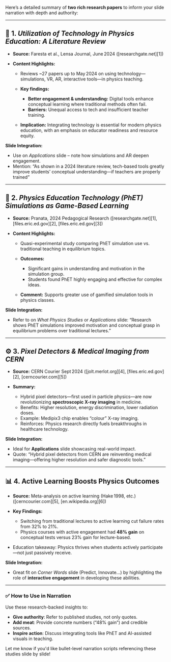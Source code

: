 Here’s a detailed summary of **two rich research papers** to inform your slide narration with depth and authority:

---

## 📘 1. *Utilization of Technology in Physics Education: A Literature Review*

* **Source:** Faresta et al., Lensa Journal, June 2024 ([researchgate.net][1])
* **Content Highlights:**

  * Reviews \~27 papers up to May 2024 on using technology—simulations, VR, AR, interactive tools—in physics teaching.
  * **Key findings:**

    * **Better engagement & understanding:** Digital tools enhance conceptual learning where traditional methods often fail.
    * **Barriers:** Unequal access to tech and insufficient teacher training.
  * **Implication:** Integrating technology is essential for modern physics education, with an emphasis on educator readiness and resource equity.

**Slide Integration:**

* Use on *Applications* slide – note how simulations and AR deepen engagement.
* Mention: “As shown in a 2024 literature review, tech-based tools greatly improve students’ conceptual understanding—if teachers are properly trained”

---

## 📸 2. *Physics Education Technology (PhET) Simulations as Game-Based Learning*

* **Source:** Pranata, 2024 Pedagogical Research ([researchgate.net][1], [files.eric.ed.gov][2], [files.eric.ed.gov][3])
* **Content Highlights:**

  * Quasi-experimental study comparing PhET simulation use vs. traditional teaching in equilibrium topics.
  * **Outcomes:**

    * Significant gains in understanding and motivation in the simulation group.
    * Students found PhET highly engaging and effective for complex ideas.
  * **Comment:** Supports greater use of gamified simulation tools in physics classes.

**Slide Integration:**

* Refer to on *What Physics Studies* or *Applications* slide: “Research shows PhET simulations improved motivation and conceptual grasp in equilibrium problems over traditional lectures.”

---

## ⚙️ 3. *Pixel Detectors & Medical Imaging from CERN*

* **Source:** CERN Courier Sept 2024 ([jolt.merlot.org][4], [files.eric.ed.gov][2], [cerncourier.com][5])
* **Summary:**

  * Hybrid pixel detectors—first used in particle physics—are now revolutionizing **spectroscopic X-ray imaging** in medicine.
  * Benefits: Higher resolution, energy discrimination, lower radiation doses.
  * Example: Medipix3 chip enables “colour” X-ray imaging.
  * Reinforces: Physics research directly fuels breakthroughs in healthcare technology.

**Slide Integration:**

* Ideal for **Applications** slide showcasing real-world impact.
* Quote: “Hybrid pixel detectors from CERN are reinventing medical imaging—offering higher resolution and safer diagnostic tools.”

---

## 📊 4. **Active Learning Boosts Physics Outcomes**

* **Source:** Meta-analysis on active learning (Hake 1998, etc.) ([cerncourier.com][5], [en.wikipedia.org][6])
* **Key Findings:**

  * Switching from traditional lectures to active learning cut failure rates from 32% to 21%.
  * Physics courses with active engagement had **48% gain** on conceptual tests versus 23% gain for lecture-based.
* Education takeaway: Physics thrives when students actively participate—not just passively receive.

**Slide Integration:**

* Great fit on *Corner Words* slide (Predict, Innovate…) by highlighting the role of **interactive engagement** in developing these abilities.

---

### ✅ How to Use in Narration

Use these research-backed insights to:

* **Give authority**: Refer to published studies, not only quotes.
* **Add meat**: Provide concrete numbers (“48% gain”) and credible sources.
* **Inspire action**: Discuss integrating tools like PhET and AI-assisted visuals in teaching.

Let me know if you'd like bullet-level narration scripts referencing these studies slide by slide!
